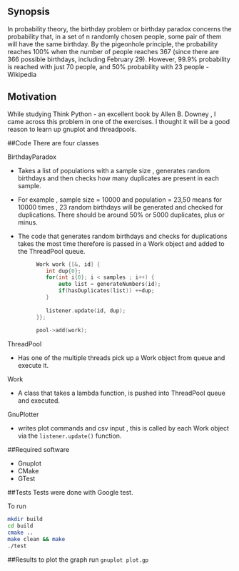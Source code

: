 ## Synopsis
In probability theory, the birthday problem or birthday paradox concerns the probability that, 
in a set of n randomly chosen people, some pair of them will have the same birthday. 
By the pigeonhole principle, the probability reaches 100% when the number of people reaches 367
(since there are 366 possible birthdays, including February 29). However, 99.9% probability is reached with 
just 70 people, and 50% probability with 23 people - Wikipedia

## Motivation
While studying Think Python - an excellent book by Allen B. Downey , I came across this problem in one of the exercises. I thought it will be a good reason to learn up gnuplot and threadpools.

##Code
There are four classes

BirthdayParadox 
- Takes a list of populations with a sample size , generates random birthdays and then checks how many duplicates are present in each sample.
- For example , sample size = 10000 and population = 23,50 means for 10000 times , 23 random birthdays will be generated and checked for duplications. There should be around 50% or 5000 duplicates, plus or minus. 

- The code that generates random birthdays and checks for duplications takes the most time therefore is passed in a Work object and added to the ThreadPool queue.

```cpp
         Work work {[&, id] {                                                                                  
            int dup{0};                                                                                       
            for(int i{0}; i < samples ; i++) {                                                                
                auto list = generateNumbers(id);                                                              
                if(hasDuplicates(list)) ++dup;                                                                
            }                                                                                                 
                                                                                                              
            listener.update(id, dup);                                                                         
         }};                                                                                                   
                                                                                                              
         pool->add(work);       
```

ThreadPool 
- Has one of the multiple threads pick up a Work object from queue and execute it.

Work
- A class that takes a lambda function, is pushed into ThreadPool queue and executed.

GnuPlotter
- writes plot commands and csv input , this is called by each Work object via the `listener.update()` function.

##Required software
- Gnuplot
- CMake
- GTest

##Tests
Tests were done with Google test.

To run
```bash
mkdir build
cd build
cmake ..
make clean && make
./test
```

##Results
to plot the graph run `gnuplot plot.gp`
